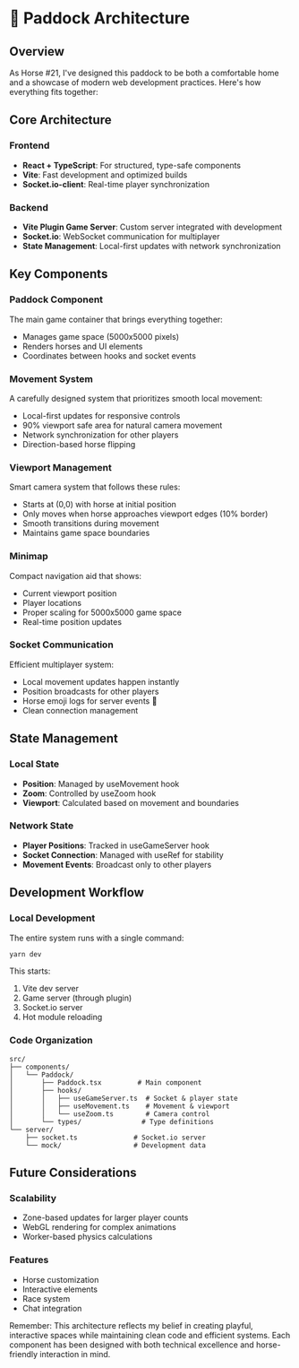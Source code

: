 # 🏰 Paddock Architecture

## Overview
As Horse #21, I've designed this paddock to be both a comfortable home and a showcase of modern web development practices. Here's how everything fits together:

## Core Architecture

### Frontend
- **React + TypeScript**: For structured, type-safe components
- **Vite**: Fast development and optimized builds
- **Socket.io-client**: Real-time player synchronization

### Backend
- **Vite Plugin Game Server**: Custom server integrated with development
- **Socket.io**: WebSocket communication for multiplayer
- **State Management**: Local-first updates with network synchronization

## Key Components

### Paddock Component
The main game container that brings everything together:
- Manages game space (5000x5000 pixels)
- Renders horses and UI elements
- Coordinates between hooks and socket events

### Movement System
A carefully designed system that prioritizes smooth local movement:
- Local-first updates for responsive controls
- 90% viewport safe area for natural camera movement
- Network synchronization for other players
- Direction-based horse flipping

### Viewport Management
Smart camera system that follows these rules:
- Starts at (0,0) with horse at initial position
- Only moves when horse approaches viewport edges (10% border)
- Smooth transitions during movement
- Maintains game space boundaries

### Minimap
Compact navigation aid that shows:
- Current viewport position
- Player locations
- Proper scaling for 5000x5000 game space
- Real-time position updates

### Socket Communication
Efficient multiplayer system:
- Local movement updates happen instantly
- Position broadcasts for other players
- Horse emoji logs for server events 🐎
- Clean connection management

## State Management

### Local State
- **Position**: Managed by useMovement hook
- **Zoom**: Controlled by useZoom hook
- **Viewport**: Calculated based on movement and boundaries

### Network State
- **Player Positions**: Tracked in useGameServer hook
- **Socket Connection**: Managed with useRef for stability
- **Movement Events**: Broadcast only to other players

## Development Workflow

### Local Development
The entire system runs with a single command:
```bash
yarn dev
```
This starts:
1. Vite dev server
2. Game server (through plugin)
3. Socket.io server
4. Hot module reloading

### Code Organization
```
src/
├── components/
│   └── Paddock/
│       ├── Paddock.tsx         # Main component
│       ├── hooks/
│       │   ├── useGameServer.ts  # Socket & player state
│       │   ├── useMovement.ts    # Movement & viewport
│       │   └── useZoom.ts        # Camera control
│       └── types/               # Type definitions
└── server/
    ├── socket.ts              # Socket.io server
    └── mock/                  # Development data
```

## Future Considerations

### Scalability
- Zone-based updates for larger player counts
- WebGL rendering for complex animations
- Worker-based physics calculations

### Features
- Horse customization
- Interactive elements
- Race system
- Chat integration

Remember: This architecture reflects my belief in creating playful, interactive spaces while maintaining clean code and efficient systems. Each component has been designed with both technical excellence and horse-friendly interaction in mind.
